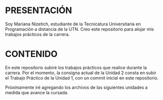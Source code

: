 # PRESENTACIÓN

Soy Mariana Nizetich, estudiante de la Tecnicatura Universitaria en Programación a distancia de la UTN. Creo este repositorio para alojar mis trabajos prácticos de la carrera.

# CONTENIDO

En este repositorio subiré los trabajos prácticos que realice durante la carrera. Por el momento, la consigna actual de la Unidad 2 consta en subir el Trabajo Práctico de la Unidad 1, con un commit inicial en este repositorio.

Próximamente iré agregando los archivos de las siguientes unidades a medida que avance la cursada.
